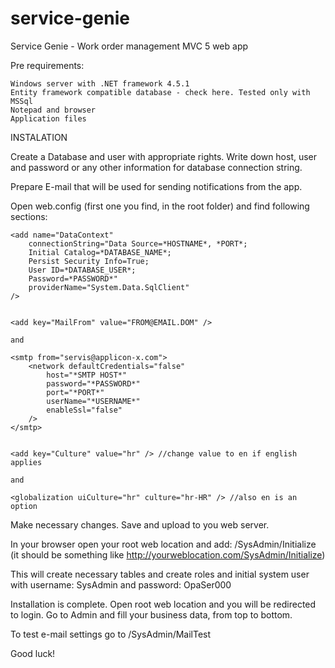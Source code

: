 # service-genie
Service Genie - Work order management MVC 5 web app



Pre requirements:

    Windows server with .NET framework 4.5.1
    Entity framework compatible database - check here. Tested only with MSSql
    Notepad and browser
    Application files


INSTALATION

Create a Database and user with appropriate rights. Write down host, user and password or any other information for database connection string.

Prepare E-mail that will be used for sending notifications from the app.

Open web.config (first one you find, in the root folder) and find following sections:


	<add name="DataContext"
		connectionString="Data Source=*HOSTNAME*, *PORT*;
		Initial Catalog=*DATABASE_NAME*;
		Persist Security Info=True;
		User ID=*DATABASE_USER*;
		Password=*PASSWORD*" 
		providerName="System.Data.SqlClient"
	/>


	<add key="MailFrom" value="FROM@EMAIL.DOM" />

	and
	
	<smtp from="servis@applicon-x.com">
		<network defaultCredentials="false" 
			host="*SMTP HOST*" 
			password="*PASSWORD*" 
			port="*PORT*" 
			userName="*USERNAME*" 
			enableSsl="false"
		/>
	</smtp>


	<add key="Culture" value="hr" /> //change value to en if english applies
	
	and

	<globalization uiCulture="hr" culture="hr-HR" /> //also en is an option

Make necessary changes. Save and upload to you web server.

In your browser open your root web location and add: /SysAdmin/Initialize (it should be something like http://yourweblocation.com/SysAdmin/Initialize)

This will create necessary tables and create roles and initial system user with username: SysAdmin and password: OpaSer000

Installation is complete. Open root web location and you will be redirected to login. Go to Admin and fill your business data, from top to bottom.

To test e-mail settings go to /SysAdmin/MailTest

Good luck! 